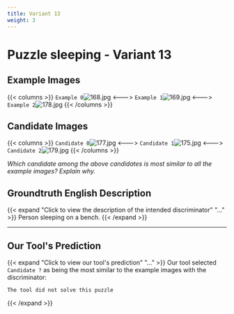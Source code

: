 ```yaml
---
title: Variant 13
weight: 3
---
```


# Puzzle sleeping - Variant 13

## Example Images
{{< columns >}}
`Example 0`![168.jpg](/natscene-data/images/168.jpg)
<--->
`Example 1`![169.jpg](/natscene-data/images/169.jpg)
<--->
`Example 2`![178.jpg](/natscene-data/images/178.jpg)
{{< /columns >}}

## Candidate Images
{{< columns >}}
`Candidate 0`![177.jpg](/natscene-data/images/177.jpg)
<--->
`Candidate 1`![175.jpg](/natscene-data/images/175.jpg)
<--->
`Candidate 2`![179.jpg](/natscene-data/images/179.jpg)
{{< /columns >}}

*Which candidate among the above candidates is most similar to all the example images? Explain why.*

## Groundtruth English Description

{{< expand "Click to view the description of the intended discriminator" "..." >}}
Person sleeping on a bench.
{{< /expand >}}

---



## Our Tool's Prediction

{{< expand "Click to view our tool's prediction" "..." >}}
Our tool selected `Candidate ?` as being the most similar to the example images with the discriminator:
```plaintext
The tool did not solve this puzzle
```
{{< /expand >}}
